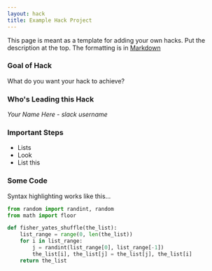 ```yaml
---
layout: hack
title: Example Hack Project
---
```


This page is meant as a template for adding your own hacks. Put the description at the top. The formatting is in [Markdown](https://www.markdownguide.org/cheat-sheet/)

### Goal of Hack

What do you want your hack to achieve?

### Who's Leading this Hack

_Your Name Here_ - _slack username_

### Important Steps

- Lists
- Look
- List this

### Some Code

Syntax highlighting works like this...

```python
from random import randint, random
from math import floor

def fisher_yates_shuffle(the_list):
    list_range = range(0, len(the_list))
    for i in list_range:
        j = randint(list_range[0], list_range[-1])
        the_list[i], the_list[j] = the_list[j], the_list[i]
    return the_list
```



